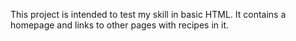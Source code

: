 This project is intended to test my skill in basic HTML. It contains a homepage and links to 
other pages with recipes in it.

